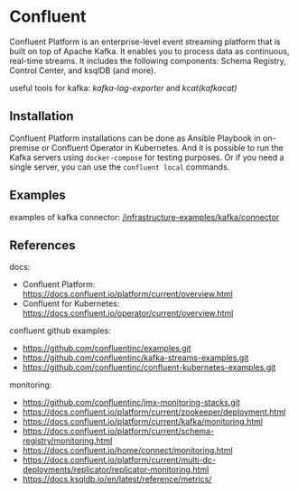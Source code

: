 # Confluent

Confluent Platform is an enterprise-level event streaming platform that is built on top of Apache Kafka. It enables you to process data as continuous, real-time streams.
It includes the following components: Schema Registry, Control Center, and ksqlDB (and more).

useful tools for kafka: *kafka-lag-exporter* and *kcat(kafkacat)*

## Installation

Confluent Platform installations can be done as Ansible Playbook in on-premise or Confluent Operator in Kubernetes.
And it is possible to run the Kafka servers using `docker-compose` for testing purposes. Or if you need a single server, you can use the `confluent local` commands.

## Examples

examples of kafka connector: [/infrastructure-examples/kafka/connector](/kafka/connector/)

## References

docs:

- Confluent Platform: https://docs.confluent.io/platform/current/overview.html
- Confluent for Kubernetes: https://docs.confluent.io/operator/current/overview.html

confluent github examples:

- https://github.com/confluentinc/examples.git
- https://github.com/confluentinc/kafka-streams-examples.git
- https://github.com/confluentinc/confluent-kubernetes-examples.git

monitoring:

- https://github.com/confluentinc/jmx-monitoring-stacks.git
- https://docs.confluent.io/platform/current/zookeeper/deployment.html
- https://docs.confluent.io/platform/current/kafka/monitoring.html
- https://docs.confluent.io/platform/current/schema-registry/monitoring.html
- https://docs.confluent.io/home/connect/monitoring.html
- https://docs.confluent.io/platform/current/multi-dc-deployments/replicator/replicator-monitoring.html
- https://docs.ksqldb.io/en/latest/reference/metrics/
